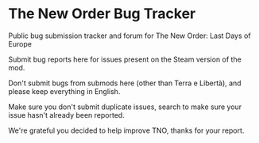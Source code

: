 # The New Order Bug Tracker

Public bug submission tracker and forum for The New Order: Last Days of Europe

Submit bug reports here for issues present on the Steam version of the mod.

Don't submit bugs from submods here (other than Terra e Libertà), and please keep everything in English.

Make sure you don't submit duplicate issues, search to make sure your issue hasn't already been reported.

We're grateful you decided to help improve TNO, thanks for your report.

